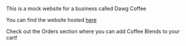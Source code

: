 This is a mock website for a business called Dawg Coffee

You can find the website hosted [here](www.students.washington.edu/kaiyosh/info343/challenges/dawg-coffee/)

Check out the Orders section where you can add Coffee Blends to your cart!
